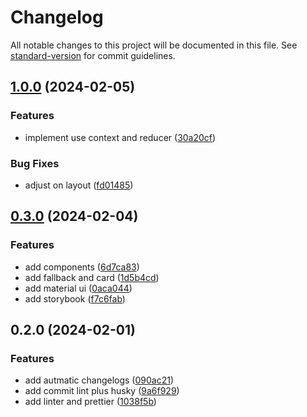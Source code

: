 # Changelog

All notable changes to this project will be documented in this file. See [standard-version](https://github.com/conventional-changelog/standard-version) for commit guidelines.

## [1.0.0](https://github.com/abeeyh/azs-web-rickandmorty/compare/v0.3.0...v1.0.0) (2024-02-05)


### Features

* implement use context and reducer ([30a20cf](https://github.com/abeeyh/azs-web-rickandmorty/commit/30a20cfa6182873da1dcf34d80c14ea0f6cc60c4))


### Bug Fixes

* adjust on layout ([fd01485](https://github.com/abeeyh/azs-web-rickandmorty/commit/fd0148561a8da6514bef451d744d86db51578ace))

## [0.3.0](https://github.com/abeeyh/azs-web-rickandmorty/compare/v0.2.0...v0.3.0) (2024-02-04)

### Features

- add components ([6d7ca83](https://github.com/abeeyh/azs-web-rickandmorty/commit/6d7ca8342e35235a6d91f0948b6e5a4740d4bd86))
- add fallback and card ([1d5b4cd](https://github.com/abeeyh/azs-web-rickandmorty/commit/1d5b4cd331f99289beeda68ab8ac0e22c11980bf))
- add material ui ([0aca044](https://github.com/abeeyh/azs-web-rickandmorty/commit/0aca0446bb75b359fbb938c73f97c13512b9a152))
- add storybook ([f7c6fab](https://github.com/abeeyh/azs-web-rickandmorty/commit/f7c6faba282b31f391bc7d826d390b7c638c3321))

## 0.2.0 (2024-02-01)

### Features

- add autmatic changelogs ([090ac21](https://github.com/abeeyh/azs-web-rickandmorty/commit/090ac21bbb900a704e867c1b5126e2493c73d959))
- add commit lint plus husky ([9a6f929](https://github.com/abeeyh/azs-web-rickandmorty/commit/9a6f929c1dcc4689c221d31d1f497657920e2c47))
- add linter and prettier ([1038f5b](https://github.com/abeeyh/azs-web-rickandmorty/commit/1038f5bb9cbc6b38d8d3bd3cabb657d46f889d9f))
